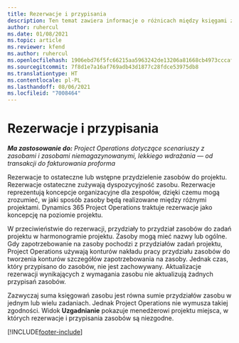 ```yaml
---
title: Rezerwacje i przypisania
description: Ten temat zawiera informacje o różnicach między księgami zasobów a przydziałami zasobów.
author: ruhercul
ms.date: 01/08/2021
ms.topic: article
ms.reviewer: kfend
ms.author: ruhercul
ms.openlocfilehash: 1906ebd76f5fc66215aa5963242de13206a81668cb4973cccaf5b153514672d5
ms.sourcegitcommit: 7f8d1e7a16af769adb43d1877c28fdce53975db8
ms.translationtype: HT
ms.contentlocale: pl-PL
ms.lasthandoff: 08/06/2021
ms.locfileid: "7008464"
---
```

# <a name="bookings-vs-assignments"></a>Rezerwacje i przypisania

_**Ma zastosowanie do:** Project Operations dotyczące scenariuszy z zasobami i zasobami niemagazynowanymi, lekkiego wdrażania — od transakcji do fakturowania proforma_

Rezerwacje to ostateczne lub wstępne przydzielenie zasobów do projektu. Rezerwacje ostateczne zużywają dyspozycyjność zasobu. Rezerwacje reprezentują koncepcje organizacyjne dla zespołów, dzięki czemu mogą zrozumieć, w jaki sposób zasoby będą realizowane między różnymi projektami. Dynamics 365 Project Operations traktuje rezerwacje jako koncepcję na poziomie projektu. 

W przeciwieństwie do rezerwacji, przydziały to przydział zasobów do zadań projektu w harmonogramie projektu. Zasoby mogą mieć nazwy lub ogólne.  Gdy zapotrzebowanie na zasoby pochodzi z przydziałów zadań projektu, Project Operations używają konturów nakładu pracy przydziału zasobów do tworzenia konturów szczegółów zapotrzebowania na zasoby. Jednak czas, który przypisano do zasobów, nie jest zachowywany. Aktualizacje rezerwacji wynikających z wymagania zasobu nie aktualizują żadnych przypisań zasobów.

Zazwyczaj suma księgowań zasobu jest równa sumie przydziałów zasobu w jednym lub wielu zadaniach. Jednak Project Operations nie wymusza takiej zgodności. Widok **Uzgadnianie** pokazuje menedżerowi projektu miejsca, w których rezerwacje i przypisania zasobów są niezgodne.




[!INCLUDE[footer-include](../includes/footer-banner.md)]